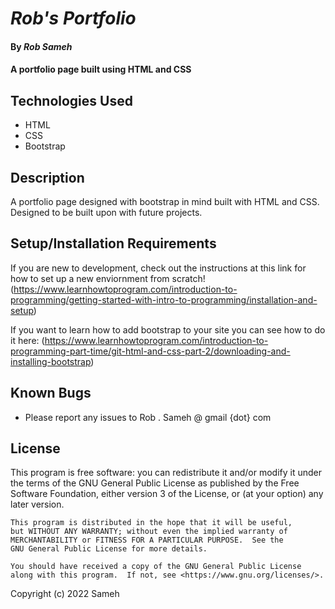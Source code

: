 # _Rob's Portfolio_

#### By _Rob Sameh_

#### A portfolio page built using HTML and CSS

## Technologies Used

* HTML
* CSS
* Bootstrap

## Description

A portfolio page designed with bootstrap in mind built with HTML and CSS. Designed to be built upon with future projects. 

## Setup/Installation Requirements

If you are new to development, check out the instructions at this link for how to set up a new enviornment from scratch! (https://www.learnhowtoprogram.com/introduction-to-programming/getting-started-with-intro-to-programming/installation-and-setup)

If you want to learn how to add bootstrap to your site you can see how to do it here: (https://www.learnhowtoprogram.com/introduction-to-programming-part-time/git-html-and-css-part-2/downloading-and-installing-bootstrap)

## Known Bugs

* Please report any issues to Rob . Sameh @ gmail {dot} com

## License

 This program is free software: you can redistribute it and/or modify
    it under the terms of the GNU General Public License as published by
    the Free Software Foundation, either version 3 of the License, or
    (at your option) any later version.

    This program is distributed in the hope that it will be useful,
    but WITHOUT ANY WARRANTY; without even the implied warranty of
    MERCHANTABILITY or FITNESS FOR A PARTICULAR PURPOSE.  See the
    GNU General Public License for more details.

    You should have received a copy of the GNU General Public License
    along with this program.  If not, see <https://www.gnu.org/licenses/>.

Copyright (c) 2022 Sameh